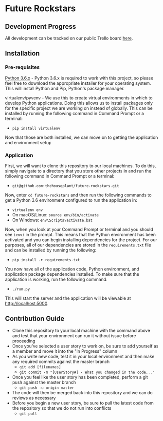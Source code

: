 
# Future Rockstars

## Development Progress

All development can be tracked on our public Trello board [here](https://trello.com/b/sDJQagZ3/future-rockstars-python-project).

## Installation

### Pre-requisites

[Python 3.6.x](https://www.python.org/downloads/) - Python 3.6.x is required to work
with this project, so please feel free to download the appropriate installer for your operating system. This will install Python and Pip, Python's package manager. 

virtualenv/pyvenv - We use this to create virtual environments in which to develop Python applications. Doing this allows us to install packages only for the specific project we are working on instead of globally. This can be installed
by running the following command in Command Prompt or a terminal: 

- `pip install virtualenv`

Now that those are both installed, we can move on to getting the application and environment setup

### Application

First, we will want to clone this repository to our local machines. To do this, simply navigate to a directory that you store other projects in and run the following command in Command Prompt or a terminal: 

- `git@github.com:thehouseplant/future-rockstars.git`

Now, enter `cd future-rockstars` and then run the following commands to get a Python 3.6 environment configured to run the application in:

- `virtualenv env`
- On macOS/Linux: `source env/bin/activate` 
- On Windows: `env\Scripts\activate.bat`

Now, when you look at your Command Prompt or terminal and you should see `(env)` in the prompt. This means that the Python environment has been activated and you can begin
installing dependencies for the project. For our purposes, all of our dependencies are stored in the `requirements.txt` file and can be installed by running the following: 

- `pip install -r requirements.txt`

You now have all of the application code, Python environment, and application package dependencies installed. To make sure that the application is working, run the following command:

- `./run.py`

This will start the server and the application will be viewable at [http://localhost:5000](http://localhost:5000).

## Contribution Guide

- Clone this repository to your local machine with the command above and test that your environment can run it without issue before proceeding
- Once you've selected a user story to work on, be sure to add yourself as a member and move it into the "In Progress" column
- As you write new code, test it in your local environment and then make any required commits against the master branch
  - `git add [filenames]`
  - `git commit -m "[UserStory#] - What you changed in the code..."`
- Once you feel like the user story has been completed, perform a git push against the master branch
  - `git push -u origin master`
- The code will then be merged back into this repository and we can do reviews as necessary
- Before you begin a new user story, be sure to pull the latest code from the repository so that we do not run into conflicts
  - `git pull`
